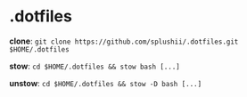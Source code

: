 # .dotfiles

**clone**: `git clone https://github.com/splushii/.dotfiles.git $HOME/.dotfiles`

**stow**: `cd $HOME/.dotfiles && stow bash [...]`

**unstow**: `cd $HOME/.dotfiles && stow -D bash [...]`
